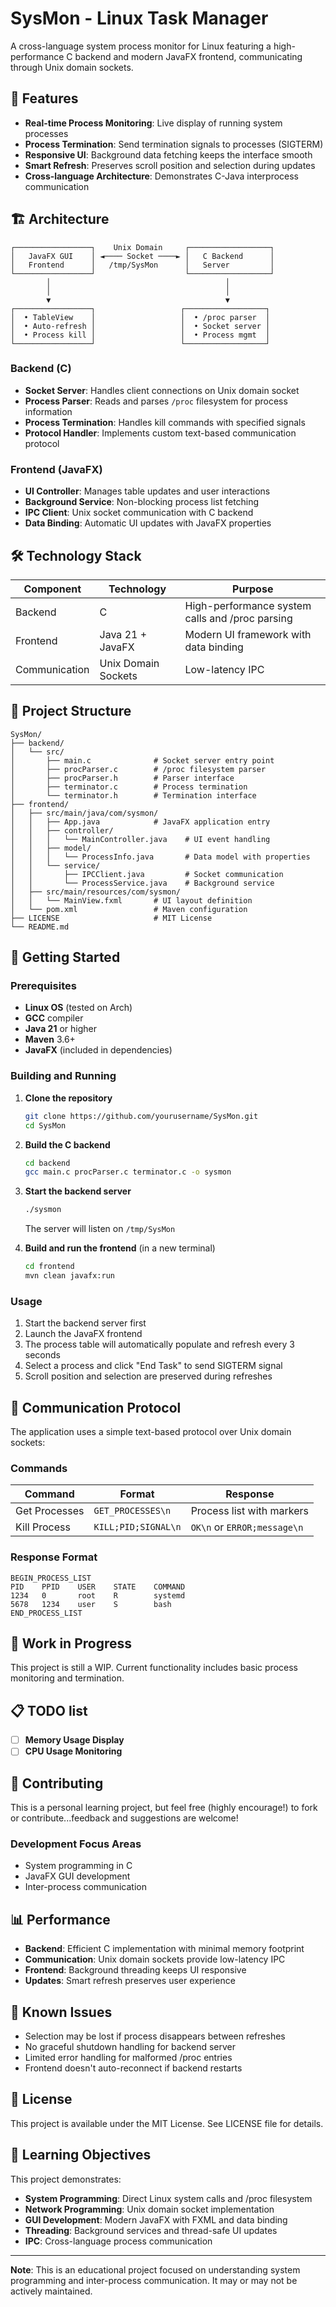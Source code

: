 # SysMon - Linux Task Manager

A cross-language system process monitor for Linux featuring a high-performance C backend and modern JavaFX frontend, communicating through Unix domain sockets.

## 🚀 Features

- **Real-time Process Monitoring**: Live display of running system processes
- **Process Termination**: Send termination signals to processes (SIGTERM)
- **Responsive UI**: Background data fetching keeps the interface smooth
- **Smart Refresh**: Preserves scroll position and selection during updates
- **Cross-language Architecture**: Demonstrates C-Java interprocess communication

## 🏗️ Architecture

```
┌─────────────────┐    Unix Domain     ┌──────────────────┐
│   JavaFX GUI    │ ◄──── Socket ────► │   C Backend      │
│   Frontend      │   /tmp/SysMon      │   Server         │
└─────────────────┘                    └──────────────────┘
        │                                       │
        │                                       │
        ▼                                       ▼
┌─────────────────┐                   ┌──────────────────┐
│  • TableView    │                   │  • /proc parser  │
│  • Auto-refresh │                   │  • Socket server │
│  • Process kill │                   │  • Process mgmt  │
└─────────────────┘                   └──────────────────┘
```

### Backend (C)

- **Socket Server**: Handles client connections on Unix domain socket
- **Process Parser**: Reads and parses `/proc` filesystem for process information
- **Process Termination**: Handles kill commands with specified signals
- **Protocol Handler**: Implements custom text-based communication protocol

### Frontend (JavaFX)

- **UI Controller**: Manages table updates and user interactions
- **Background Service**: Non-blocking process list fetching
- **IPC Client**: Unix socket communication with C backend
- **Data Binding**: Automatic UI updates with JavaFX properties

## 🛠️ Technology Stack

| Component     | Technology          | Purpose                                         |
| ------------- | ------------------- | ----------------------------------------------- |
| Backend       | C                   | High-performance system calls and /proc parsing |
| Frontend      | Java 21 + JavaFX    | Modern UI framework with data binding           |
| Communication | Unix Domain Sockets | Low-latency IPC                                 |

## 📁 Project Structure

```
SysMon/
├── backend/
│   └── src/
│       ├── main.c              # Socket server entry point
│       ├── procParser.c        # /proc filesystem parser
│       ├── procParser.h        # Parser interface
│       ├── terminator.c        # Process termination
│       └── terminator.h        # Termination interface
├── frontend/
│   ├── src/main/java/com/sysmon/
│   │   ├── App.java            # JavaFX application entry
│   │   ├── controller/
│   │   │   └── MainController.java    # UI event handling
│   │   ├── model/
│   │   │   └── ProcessInfo.java       # Data model with properties
│   │   └── service/
│   │       ├── IPCClient.java         # Socket communication
│   │       └── ProcessService.java    # Background service
│   ├── src/main/resources/com/sysmon/
│   │   └── MainView.fxml       # UI layout definition
│   └── pom.xml                 # Maven configuration
├── LICENSE                     # MIT License
└── README.md
```

## 🚀 Getting Started

### Prerequisites

- **Linux OS** (tested on Arch)
- **GCC** compiler
- **Java 21** or higher
- **Maven** 3.6+
- **JavaFX** (included in dependencies)

### Building and Running

1. **Clone the repository**

    ```bash
    git clone https://github.com/yourusername/SysMon.git
    cd SysMon
    ```

2. **Build the C backend**

    ```bash
    cd backend
    gcc main.c procParser.c terminator.c -o sysmon
    ```

3. **Start the backend server**

    ```bash
    ./sysmon
    ```

    The server will listen on `/tmp/SysMon`

4. **Build and run the frontend** (in a new terminal)
    ```bash
    cd frontend
    mvn clean javafx:run
    ```

### Usage

1. Start the backend server first
2. Launch the JavaFX frontend
3. The process table will automatically populate and refresh every 3 seconds
4. Select a process and click "End Task" to send SIGTERM signal
5. Scroll position and selection are preserved during refreshes

## 🔌 Communication Protocol

The application uses a simple text-based protocol over Unix domain sockets:

### Commands

| Command       | Format              | Response                    |
| ------------- | ------------------- | --------------------------- |
| Get Processes | `GET_PROCESSES\n`   | Process list with markers   |
| Kill Process  | `KILL;PID;SIGNAL\n` | `OK\n` or `ERROR;message\n` |

### Response Format

```
BEGIN_PROCESS_LIST
PID    PPID    USER    STATE    COMMAND
1234   0       root    R        systemd
5678   1234    user    S        bash
END_PROCESS_LIST
```

## 🚧 Work in Progress

This project is still a WIP. Current functionality includes basic process monitoring and termination.

## 📋 TODO list

- [ ] **Memory Usage Display**
- [ ] **CPU Usage Monitoring**

## 🤝 Contributing

This is a personal learning project, but feel free (highly encourage!) to fork or contribute...feedback and suggestions are welcome!

### Development Focus Areas

- System programming in C
- JavaFX GUI development
- Inter-process communication

## 📊 Performance

- **Backend**: Efficient C implementation with minimal memory footprint
- **Communication**: Unix domain sockets provide low-latency IPC
- **Frontend**: Background threading keeps UI responsive
- **Updates**: Smart refresh preserves user experience

## 🐛 Known Issues

- Selection may be lost if process disappears between refreshes
- No graceful shutdown handling for backend server
- Limited error handling for malformed /proc entries
- Frontend doesn't auto-reconnect if backend restarts

## 📝 License

This project is available under the MIT License. See LICENSE file for details.

## 🎯 Learning Objectives

This project demonstrates:

- **System Programming**: Direct Linux system calls and /proc filesystem
- **Network Programming**: Unix domain socket implementation
- **GUI Development**: Modern JavaFX with FXML and data binding
- **Threading**: Background services and thread-safe UI updates
- **IPC**: Cross-language process communication

---

**Note**: This is an educational project focused on understanding system programming and inter-process communication. It may or may not be actively maintained.
